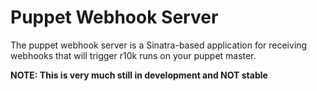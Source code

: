 # Puppet Webhook Server
The puppet webhook server is a Sinatra-based application for receiving webhooks that will trigger r10k runs on your puppet master.

**NOTE: This is very much still in development and NOT stable**
